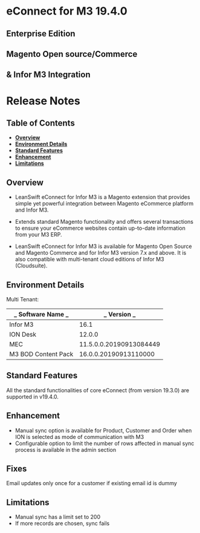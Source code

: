 




# **eConnect for M3 19.4.0**
## Enterprise Edition



## **Magento Open source/Commerce**
## **& Infor M3 Integration**




# **Release Notes**

 

## **Table of Contents**
- [**Overview**](#overview)
- [**Environment Details**](#environment-details)
- [**Standard Features**](#standard-features)
- [**Enhancement**](#enhancement)
- [**Limitations**](#limitations)

## Overview

- LeanSwift eConnect for Infor M3 is a Magento extension that provides simple yet powerful integration between Magento eCommerce platform and Infor M3. 

- Extends standard Magento functionality and offers several transactions to ensure your eCommerce websites contain up-to-date information from your M3 ERP.

- LeanSwift eConnect for Infor M3 is available for Magento Open Source and Magento Commerce and for Infor M3 version 7.x and above. It is also compatible with multi-tenant cloud editions of Infor M3 (Cloudsuite).


## Environment Details
Multi Tenant:

| _ **Software Name** _ | _ **Version** _ |
| --- | --- |
| Infor M3 | 16.1 |
| ION Desk | 12.0.0 |
| MEC | 11.5.0.0.20190913084449 |
| M3 BOD Content Pack | 16.0.0.20190913110000 |


## Standard Features

All the standard functionalities of core eConnect (from version 19.3.0) are supported in
v19.4.0.

## Enhancement

- Manual sync option is available for Product, Customer and Order when ION is selected as mode of communication with M3
- Configurable option to limit the number of rows affected in manual sync process is available in the admin section


## Fixes

Email updates only once for a customer if existing email id is dummy


## Limitations

- Manual sync has a limit set to 200
- If more records are chosen, sync fails


